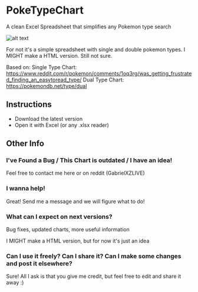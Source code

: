 # PokeTypeChart
A clean Excel Spreadsheet that simplifies any Pokemon type search

![alt text](https://i.imgur.com/JyQuLhM.gif)

For not it's a simple spreadsheet with single and double pokemon types. I MIGHT make a HTML version. Still not sure.

Based on:
Single Type Chart: https://www.reddit.com/r/pokemon/comments/1oq3rg/was_getting_frustrated_finding_an_easytoread_type/
Dual Type Chart: https://pokemondb.net/type/dual

## Instructions
- Download the latest version
- Open it with Excel (or any .xlsx reader)

## Other Info

### I've Found a Bug / This Chart is outdated / I have an idea!
Feel free to contact me here or on reddit (GabrielXZLIVE)

### I wanna help!
Great! Send me a message and we will figure what to do!

### What can I expect on next versions?
Bug fixes, updated charts, more useful information

I MIGHT make a HTML version, but for now it's just an idea

### Can I use it freely? Can I share it? Can I make some changes and post it elsewhere?
Sure! All I ask is that you give me credit, but feel free to edit and share it away :)
